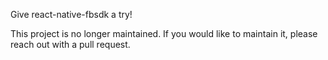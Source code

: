 Give react-native-fbsdk a try!

This project is no longer maintained. If you would like to maintain it, please reach out with a pull request.